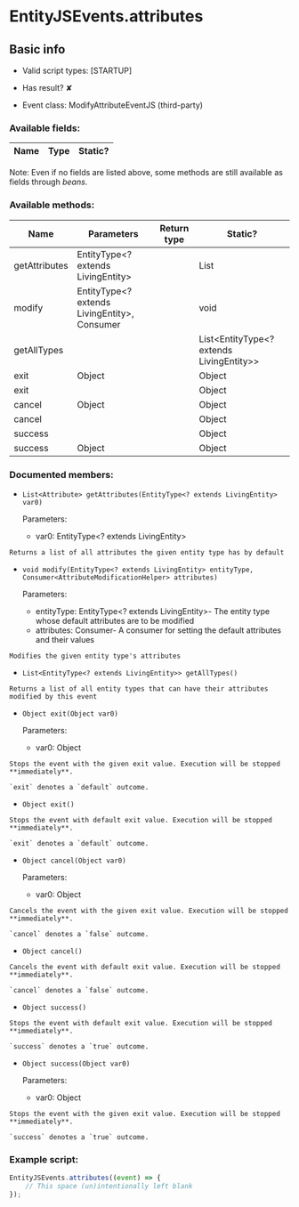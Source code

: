 # EntityJSEvents.attributes

## Basic info

- Valid script types: [STARTUP]

- Has result? ✘

- Event class: ModifyAttributeEventJS (third-party)

### Available fields:

| Name | Type | Static? |
| ---- | ---- | ------- |

Note: Even if no fields are listed above, some methods are still available as fields through *beans*.

### Available methods:

| Name | Parameters | Return type | Static? |
| ---- | ---------- | ----------- | ------- |
| getAttributes | EntityType<? extends LivingEntity> |  | List<Attribute> | ✘ |
| modify | EntityType<? extends LivingEntity>, Consumer<AttributeModificationHelper> |  | void | ✘ |
| getAllTypes |  |  | List<EntityType<? extends LivingEntity>> | ✘ |
| exit | Object |  | Object | ✘ |
| exit |  |  | Object | ✘ |
| cancel | Object |  | Object | ✘ |
| cancel |  |  | Object | ✘ |
| success |  |  | Object | ✘ |
| success | Object |  | Object | ✘ |


### Documented members:

- `List<Attribute> getAttributes(EntityType<? extends LivingEntity> var0)`

  Parameters:
  - var0: EntityType<? extends LivingEntity>

```
Returns a list of all attributes the given entity type has by default
```

- `void modify(EntityType<? extends LivingEntity> entityType, Consumer<AttributeModificationHelper> attributes)`

  Parameters:
  - entityType: EntityType<? extends LivingEntity>- The entity type whose default attributes are to be modified
  - attributes: Consumer<AttributeModificationHelper>- A consumer for setting the default attributes and their values

```
Modifies the given entity type's attributes
```

- `List<EntityType<? extends LivingEntity>> getAllTypes()`
```
Returns a list of all entity types that can have their attributes modified by this event
```

- `Object exit(Object var0)`

  Parameters:
  - var0: Object

```
Stops the event with the given exit value. Execution will be stopped **immediately**.

`exit` denotes a `default` outcome.
```

- `Object exit()`
```
Stops the event with default exit value. Execution will be stopped **immediately**.

`exit` denotes a `default` outcome.
```

- `Object cancel(Object var0)`

  Parameters:
  - var0: Object

```
Cancels the event with the given exit value. Execution will be stopped **immediately**.

`cancel` denotes a `false` outcome.
```

- `Object cancel()`
```
Cancels the event with default exit value. Execution will be stopped **immediately**.

`cancel` denotes a `false` outcome.
```

- `Object success()`
```
Stops the event with default exit value. Execution will be stopped **immediately**.

`success` denotes a `true` outcome.
```

- `Object success(Object var0)`

  Parameters:
  - var0: Object

```
Stops the event with the given exit value. Execution will be stopped **immediately**.

`success` denotes a `true` outcome.
```



### Example script:

```js
EntityJSEvents.attributes((event) => {
	// This space (un)intentionally left blank
});
```

